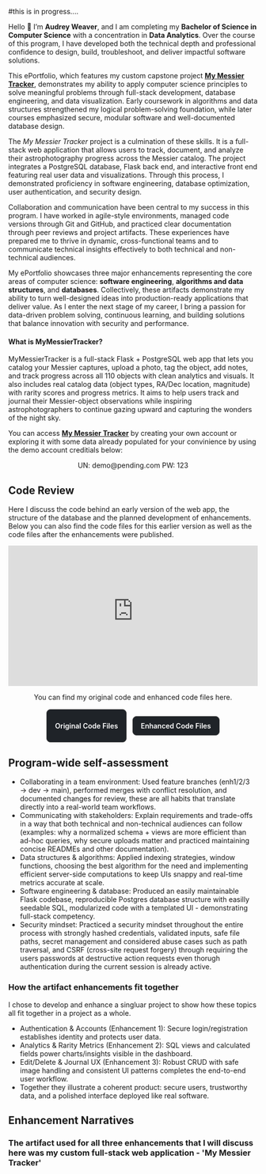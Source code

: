 #this is in progress....
<p>Hello 👋 I’m <strong>Audrey Weaver</strong>, and I am completing my <strong>Bachelor of Science in Computer Science</strong> with a concentration in <strong>Data Analytics</strong>. Over the course of this program, I have developed both the technical depth and professional confidence to design, build, troubleshoot, and deliver impactful software solutions.</p>

<p>This ePortfolio, which features my custom capstone project <a href="https://mymessiertracker.com" target="_blank" rel="noopener"><strong>My Messier Tracker</strong></a>, demonstrates my ability to apply computer science principles to solve meaningful problems through full-stack development, database engineering, and data visualization. Early coursework in algorithms and data structures strengthened my logical problem-solving foundation, while later courses emphasized secure, modular software and well-documented database design.</p>

<p>The <em>My Messier Tracker</em> project is a culmination of these skills. It is a full-stack web application that allows users to track, document, and analyze their astrophotography progress across the Messier catalog. The project integrates a PostgreSQL database, Flask back end, and interactive front end featuring real user data and visualizations. Through this process, I demonstrated proficiency in software engineering, database optimization, user authentication, and security design.</p>

<p>Collaboration and communication have been central to my success in this program. I have worked in agile-style environments, managed code versions through Git and GitHub, and practiced clear documentation through peer reviews and project artifacts. These experiences have prepared me to thrive in dynamic, cross-functional teams and to communicate technical insights effectively to both technical and non-technical audiences.</p>

<p>My ePortfolio showcases three major enhancements representing the core areas of computer science: <strong>software engineering</strong>, <strong>algorithms and data structures</strong>, and <strong>databases</strong>. Collectively, these artifacts demonstrate my ability to turn well-designed ideas into production-ready applications that deliver value. As I enter the next stage of my career, I bring a passion for data-driven problem solving, continuous learning, and building solutions that balance innovation with security and performance.</p>


#### What is MyMessierTracker?
MyMessierTracker is a full-stack Flask + PostgreSQL web app that lets you catalog your Messier captures, upload a photo, tag the object, add notes, and track progress across all 110 objects with clean analytics and visuals. It also includes real catalog data (object types, RA/Dec location, magnitude) with rarity scores and progress metrics. It aims to help users track and journal their Messier-object observations while inspiring astrophotographers to continue gazing upward and capturing the wonders of the night sky.

You can access <a href="https://mymessiertracker.com" target="_blank" rel="noopener"><strong>My Messier Tracker</strong></a> by creating your own account or exploring it with some data already populated for your convinience by using the demo account creditials below:

<p align="center">
UN: demo@pending.com
PW: 123 
</p>

## Code Review
Here I discuss the code behind an early version of the web app, the structure of the database and the planned development of enhancements. Below you can also find the code files for this earlier version as well as the code files after the enhancements were published.

<div style="position:relative; padding-bottom:56.25%; height:0; overflow:hidden; max-width:100%;">
  <iframe
    src="https://www.youtube-nocookie.com/embed/fyCA9lOTE8Y"
    title="YouTube video player"
    style="position:absolute; top:0; left:0; width:100%; height:100%; border:0;"
    allow="accelerometer; autoplay; clipboard-write; encrypted-media; gyroscope; picture-in-picture; web-share"
    referrerpolicy="strict-origin-when-cross-origin"
    allowfullscreen>
  </iframe>
</div>

<p></p>

<p align="center">You can find my original code and enhanced code files here.</p>

<div class="d-flex justify-content-center gap-2 flex-wrap"
     style="display:flex;justify-content:center;gap:12px;flex-wrap:wrap;width:100%;margin:16px 0;">
  <a href="https://github.com/StellarNavi/StellarNavi.github.io/tree/main/Original%20Code%20Files"
     target="_blank" rel="noopener"
     style="display:inline-flex;align-items:center;justify-content:center;
            padding:10px 16px;border-radius:8px;border:1px solid #444;
            text-decoration:none;font-weight:600;background:#1f2328;color:#fff">
    Original Code Files
  </a>

  <a href="https://github.com/StellarNavi/StellarNavi.github.io/tree/main/Updated%20Files"
     target="_blank" rel="noopener"
     style="display:inline-flex;align-items:center;justify-content:center;
            padding:10px 16px;border-radius:8px;border:1px solid #444;
            text-decoration:none;font-weight:600;background:#1f2328;color:#fff">
    Enhanced Code Files
  </a>
</div>



## Program-wide self-assessment
* Collaborating in a team environment: Used feature branches (enh1/2/3 → dev → main), performed merges with conflict resolution, and documented changes for review, these are all habits that translate directly into a real-world team workflows.
* Communicating with stakeholders: Explain requirements and trade-offs in a way that both technical and non-technical audiences can follow (examples: why a normalized schema + views are more efficient than ad-hoc queries, why secure uploads matter and practiced maintaining concise READMEs and other documentation).
* Data structures & algorithms: Applied indexing strategies, window functions, choosing the best algorithm for the need and implementing efficient server-side computations to keep UIs snappy and real-time metrics accurate at scale.
* Software engineering & database: Produced an easily maintainable Flask codebase, reproducible Postgres database structure with easilly seedable SQL, modularized code with a  templated UI - demonstrating full-stack competency.
* Security mindset: Practiced a security mindset throughout the entire process with strongly hashed credentials, validated inputs, safe file paths, secret management and considered abuse cases such as path traversal, and CSRF (cross-site request forgery) through requiring the users passwords at destructive action requests even thorugh authentication during the current session is already active.

### How the artifact enhancements fit together
  I chose to develop and enhance a singluar project to show how these topics all fit together in a project as a whole.
  
  * Authentication & Accounts (Enhancement 1): Secure login/registration establishes identity and protects user data.
  * Analytics & Rarity Metrics (Enhancement 2): SQL views and calculated fields power charts/insights visible in the dashboard.
  * Edit/Delete & Journal UX (Enhancement 3): Robust CRUD with safe image handling and consistent UI patterns completes the end-to-end user workflow.
  * Together they illustrate a coherent product: secure users, trustworthy data, and a polished interface deployed like real software.

## Enhancement Narratives

### The artifact used for all three enhancements that I will discuss here was my custom full-stack web application - 'My Messier Tracker'
